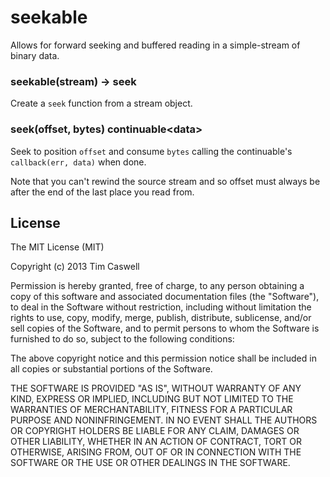 seekable
========

Allows for forward seeking and buffered reading in a simple-stream of binary data.

### seekable(stream) -> seek

Create a `seek` function from a stream object.

### seek(offset, bytes) continuable&lt;data>

Seek to position `offset` and consume `bytes` calling the continuable's `callback(err, data)` when done.

Note that you can't rewind the source stream and so offset must always be after the end of the last place you read from.

## License

The MIT License (MIT)

Copyright (c) 2013 Tim Caswell

Permission is hereby granted, free of charge, to any person obtaining a copy
of this software and associated documentation files (the "Software"), to deal
in the Software without restriction, including without limitation the rights
to use, copy, modify, merge, publish, distribute, sublicense, and/or sell
copies of the Software, and to permit persons to whom the Software is
furnished to do so, subject to the following conditions:

The above copyright notice and this permission notice shall be included in
all copies or substantial portions of the Software.

THE SOFTWARE IS PROVIDED "AS IS", WITHOUT WARRANTY OF ANY KIND, EXPRESS OR
IMPLIED, INCLUDING BUT NOT LIMITED TO THE WARRANTIES OF MERCHANTABILITY,
FITNESS FOR A PARTICULAR PURPOSE AND NONINFRINGEMENT. IN NO EVENT SHALL THE
AUTHORS OR COPYRIGHT HOLDERS BE LIABLE FOR ANY CLAIM, DAMAGES OR OTHER
LIABILITY, WHETHER IN AN ACTION OF CONTRACT, TORT OR OTHERWISE, ARISING FROM,
OUT OF OR IN CONNECTION WITH THE SOFTWARE OR THE USE OR OTHER DEALINGS IN
THE SOFTWARE.

